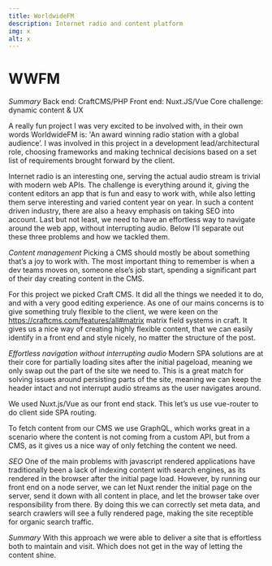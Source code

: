 ```yaml
---
title: WorldwideFM
description: Internet radio and content platform
img: x
alt: x
---
```



# WWFM
*Summary*
Back end: CraftCMS/PHP
Front end: Nuxt.JS/Vue
Core challenge: dynamic content & UX

A really fun project I was very excited to be involved with, in their own words WorldwideFM is:  'An award winning radio station with a global audience’. I was involved in this project in a development lead/architectural role, choosing frameworks and making technical decisions based on a set list of requirements brought forward by the client.

Internet radio is an interesting one, serving the actual audio stream is trivial with modern web APIs. The challenge is everything around it,  giving the content editors an app that is fun and easy to work with, while also letting them serve interesting and varied content year on year. In such a content driven industry, there are also a heavy emphasis on taking SEO into account. Last but not least, we need to have an effortless way to navigate around the web app, without interrupting audio. Below I’ll separate out these three problems and how we tackled them.

*Content management*
Picking a CMS should mostly be about something that’s a joy to work with. The most important thing to remember is when a dev teams moves on, someone else’s job start, spending a significant part of their day creating content in the CMS.

For this project we picked Craft CMS.  It did all the things we needed it to do, and with a very good editing experience. As one of our mains concerns is to give something truly flexible to the client, we were keen on the https://craftcms.com/features/all#matrix matrix field systems in craft. It gives us a nice way of creating highly flexible content, that we can easily identify in a front end and style nicely, no matter the structure of the post.

*Effortless navigation without interrupting audio*
Modern SPA solutions are at their core for partially loading sites after the initial pageload, meaning we only swap out the part of the site we need to. This is a great match for solving issues around persisting parts of the site, meaning we can keep the header intact and not interrupt audio streams as the user navigates around.

We used Nuxt.js/Vue as our front end stack. This let’s us use vue-router to do client side SPA routing.

To fetch content from our CMS we use GraphQL, which works great in a scenario where the content is not coming from a custom API, but from a CMS, as it gives us a nice way of only fetching the content we need.

*SEO*
One of the main problems with javascript rendered applications have traditionally been a lack of indexing content with search engines, as its rendered in the browser after the initial page load. However, by running our front end on a node server, we can let Nuxt render the initial page on the server, send it down with all content in place, and let the browser take over responsibility from there. By doing this we can correctly set meta data, and search crawlers will see a fully rendered page, making the site receptible for organic search traffic.

*Summary*
With this approach we were able to deliver a site that is effortless both to maintain and visit. Which does not get in the way of letting the content shine.

